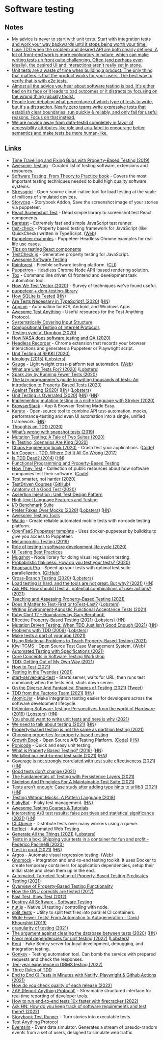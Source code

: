 # Software testing

## Notes

- [My advice is never to start with unit tests. Start with integration tests and work your way backwards until it stops being worth your time.](https://twitter.com/buildsghost/status/1274240189485862912)
- [I use TDD when the problem and desired API are both clearly defined. A lot of front-end work is more exploratory in nature, which can make writing tests up front quite challenging. Often (and perhaps even ideally), the desired UI and interactions aren't really set in stone.](https://twitter.com/andrewingram/status/1295335435900727297)
- [Unit tests are a waste of time when building a product. The only thing that matters is that the product works for your users. The best way to verify that is with e2e tests.](https://twitter.com/mxstbr/status/1371828851811172359)
- [Almost all the advice you hear about software testing is bad. It's either bad on its face or it leads to bad outcomes or it distracts by focusing on the wrong thing (usually tools).](https://twitter.com/searls/status/1393571227650908162)
- [People love debating what percentage of which type of tests to write, but it's a distraction. Nearly zero teams write expressive tests that establish clear boundaries, run quickly & reliably, and only fail for useful reasons. Focus on that instead.](https://twitter.com/searls/status/1393385209089990659)
- [We are moving away from data-testid completely in favor of accessibility attributes like role and aria-label to encourage better semantics and make tests be more human-like.](https://twitter.com/okonetchnikov/status/1461302342733766657)

## Links

- [Time Travelling and Fixing Bugs with Property-Based Testing (2019)](https://wickstrom.tech/programming/2019/11/17/time-travelling-and-fixing-bugs-with-property-based-testing.html)
- [Awesome Testing](https://github.com/TheJambo/awesome-testing) - Curated list of testing software, extensions and resources.
- [Software Testing: From Theory to Practice book](https://sttp.site/) - Covers the most important testing techniques needed to build high quality software systems.
- [Stressgrid](https://gitlab.com/stressgrid/stressgrid) - Open-source cloud-native tool for load testing at the scale of millions of simulated devices.
- [Storycap](https://github.com/reg-viz/storycap) - Storybook Addon, Save the screenshot image of your stories via puppeteer.
- [React Screenshot Test](https://github.com/fwouts/react-screenshot-test) - Dead simple library to screenshot test React components.
- [Baretest](https://github.com/volument/baretest) - Extremely fast and simple JavaScript test runner.
- [fast-check](https://github.com/dubzzz/fast-check) - Property based testing framework for JavaScript (like QuickCheck) written in TypeScript. ([Web](https://dubzzz.github.io/fast-check.github.com/))
- [Puppeteer examples](https://github.com/checkly/puppeteer-examples) - Puppeteer Headless Chrome examples for real life use cases.
- [Tips on testing React components](https://twitter.com/tlakomy/status/1229800529133477889)
- [TestCheck.js](https://github.com/leebyron/testcheck-js) - Generative property testing for JavaScript.
- [Awesome Software Testing](https://github.com/ligurio/awesome-software-quality)
- [Rainforest](https://www.rainforestqa.com/) - Flexible software testing platform. ([CLI](https://github.com/rainforestapp/rainforest-cli))
- [Puppetron](https://github.com/cheeaun/puppetron) - Headless Chrome Node API)-based rendering solution.
- [Tox](https://github.com/tox-dev/tox) - Command line driven CI frontend and development task automation tool.
- [How We Test Vector (2020)](https://vector.dev/blog/how-we-test-vector/) - Survey of techniques we've found useful.
- [puppeteer + dom-testing-library](https://github.com/testing-library/pptr-testing-library)
- [How SQLite Is Tested](https://sqlite.org/testing.html) ([HN](https://news.ycombinator.com/item?id=29460240))
- [Are Tests Necessary in TypeScript? (2020)](https://www.executeprogram.com/blog/are-tests-necessary-in-typescript) ([HN](https://news.ycombinator.com/item?id=22864598))
- [Appium](https://github.com/appium/appium) - Automation for iOS, Android, and Windows Apps.
- [Awesome Test Anything](https://github.com/sindresorhus/awesome-tap) - Useful resources for the Test Anything Protocol.
- [Systematically Covering Input Structure](https://havrikov.github.io/publications/ase19-preprint.pdf)
- [Compositional Testing of Internet Protocols](http://mcmil.net/pubs/SECDEV19.pdf)
- [Testing sync at Dropbox (2020)](https://dropbox.tech/infrastructure/-testing-our-new-sync-engine)
- [How NASA does software testing and QA (2020)](https://www.functionize.com/blog/how-nasa-does-software-testing-and-qa/)
- [Headless Recorder](https://github.com/checkly/headless-recorder) - Chrome extension that records your browser interactions and generates a Puppeteer or Playwright script.
- [Unit Testing at REKKI (2020)](https://eng.rekki.com/unit-testing-at-rekki/t.txt)
- [Ideology (2015)](https://www.destroyallsoftware.com/talks/ideology) ([Lobsters](https://lobste.rs/s/zte1xm/ideology))
- [Gauge](https://github.com/getgauge/gauge) - Light weight cross-platform test automation. ([Web](https://gauge.org/))
- [What are Unit Tests For? (2020)](https://ahuth.github.io/content/articles/what-are-unit-tests-for.html) ([Lobsters](https://lobste.rs/s/eb8xzu/what_are_unit_tests_for))
- [Spark Joy by Running Fewer Tests (2020)](https://engineering.shopify.com/blogs/engineering/spark-joy-by-running-fewer-tests)
- [The lazy programmer's guide to writing thousands of tests: An introduction to Property-Based Tests (2020)](https://www.youtube.com/watch?v=IYzDFHx6QPY)
- [Against Testing (2020)](https://flak.tedunangst.com/post/against-testing) ([HN](https://news.ycombinator.com/item?id=23755339)) ([Lobsters](https://lobste.rs/s/fepvea/against_testing))
- [Unit Testing is Overrated (2020)](https://tyrrrz.me/blog/unit-testing-is-overrated) ([HN](https://news.ycombinator.com/item?id=23778878)) ([HN](https://news.ycombinator.com/item?id=30942020))
- [Implementing mutation testing in a niche language with Stryker (2020)](https://medium.com/att-israel/mutants-against-bugs-87f77a95aad)
- [BrowserStack](https://www.browserstack.com/) - App & Browser Testing Made Easy.
- [Karate](https://github.com/intuit/karate) - Open-source tool to combine API test-automation, mocks, performance-testing and even UI automation into a single, unified framework. ([HN](https://news.ycombinator.com/item?id=24176433))
- [Thoughts on TDD (2020)](https://twitter.com/tlakomy/status/1295331095181918209)
- [What’s wrong with snapshot tests (2019)](https://blog.sapegin.me/all/snapshot-tests/)
- [Mutation Testing: A Tale of Two Suites (2020)](https://codeascraft.com/2020/08/17/mutation-testing-a-tale-of-two-suites/)
- [In Testing, Scenarios Are King (2020)](https://devqa.io/scenarios-are-king/)
- [Chaos Engineering book (2020)](https://www.manning.com/books/chaos-engineering) - Crash test your applications. ([Code](https://github.com/seeker89/chaos-engineering-book))
- [Ian Cooper - TDD, Where Did It All Go Wrong (2017)](https://www.youtube.com/watch?v=EZ05e7EMOLM)
- [Is TDD Dead? (2014)](https://martinfowler.com/articles/is-tdd-dead/) ([HN](https://news.ycombinator.com/item?id=24281195))
- [Functional Programming and Property-Based Testing](http://janmidtgaard.dk/quickcheck/)
- [How They Test](https://abhivaikar.github.io/howtheytest/#/) - Collection of public resources about how software companies test their software. ([Code](https://github.com/abhivaikar/howtheytest))
- [Test smarter, not harder (2020)](https://lukeplant.me.uk/blog/posts/test-smarter-not-harder/)
- [TestDriven Courses](https://testdriven.io/) ([GitHub](https://github.com/testdrivenio))
- [Anatomy of a Good Test (2020)](https://www.innoq.com/en/blog/anatomy-of-a-good-test/)
- [Assertion Injection : Unit Test Design Pattern](http://redsymbol.net/articles/assertion-injection/)
- [High-level Language Features and Testing](http://redsymbol.net/articles/high-level-lang-features-and-testing/)
- [I/O Benchmark Suite](https://github.com/Algodev-github/S)
- [Prefer Fakes Over Mocks (2020)](https://tyrrrz.me/blog/fakes-over-mocks) ([Lobsters](https://lobste.rs/s/7dwpye/prefer_fakes_over_mocks)) ([HN](https://news.ycombinator.com/item?id=24770954))
- [Awesome Testing Tools](https://github.com/ZoranPandovski/awesome-testing-tools)
- [Waldo](https://www.waldo.io/) - Create reliable automated mobile tests with no-code testing platform.
- [OpenFaaS Puppeteer template](https://github.com/alexellis/openfaas-puppeteer-template) - Uses docker-puppeteer by buildkite to give you access to Puppeteer.
- [Metamorphic Testing (2019)](https://www.hillelwayne.com/post/metamorphic-testing/)
- [Role of testing in software development life cycle (2020)](https://abbyssoul.github.io/engineering/2020/11/02/no-time-for-testing.html)
- [UI Testing Best Practices](https://github.com/NoriSte/ui-testing-best-practices)
- [Mugshot](https://github.com/NiGhTTraX/mugshot) - Node library for doing visual regression testing.
- [Probabilistic flakiness: How do you test your tests? (2020)](https://engineering.fb.com/2020/12/10/developer-tools/probabilistic-flakiness/)
- [Knapsack Pro](https://knapsackpro.com/) - Speed up your tests with optimal test suite parallelization. ([GitHub](https://github.com/KnapsackPro))
- [Cross-Branch Testing (2020)](https://buttondown.email/hillelwayne/archive/cross-branch-testing/) ([Lobsters](https://lobste.rs/s/jd2giu/cross_branch_testing))
- [Load testing is hard, and the tools are not great. But why? (2021)](https://ntietz.com/tech-blog/load-testing-is-hard-but-why/) ([HN](https://news.ycombinator.com/item?id=25641234))
- [Ask HN: How should I test all potential combinations of user actions? (2021)](https://news.ycombinator.com/item?id=25647143)
- [Teaching and Assessing Property-Based Testing (2021)](https://blog.brownplt.org/2021/01/10/property-based-testing.html)
- [Does It Matter to Test-First or toTest-Last?](https://arxiv.org/pdf/1611.05994.pdf) ([Lobsters](https://lobste.rs/s/o9ozwn/does_it_matter_test_first_totest_last))
- [Writing Environment-Agnostic Functional Acceptance Tests (2021)](https://www.jvt.me/posts/2021/01/18/agnostic-acceptance-tests/)
- [Ruby Conf 12 - Boundaries by Gary Bernhardt](https://www.youtube.com/watch?v=yTkzNHF6rMs)
- [Effective Property-Based Testing (2021)](https://blog.auxon.io/2021/02/01/effective-property-based-testing/) ([Lobsters](https://lobste.rs/s/2c3tnr/effective_property_based_testing)) ([HN](https://news.ycombinator.com/item?id=26017341))
- [Mutation Driven Testing: When TDD Just Isn’t Good Enough (2021)](https://software.rajivprab.com/2021/02/04/mutation-driven-testing-when-tdd-just-isnt-good-enough/) ([HN](https://news.ycombinator.com/item?id=26024915))
- [Problems with TDD (2009)](http://www.dalkescientific.com/writings/diary/archive/2009/12/29/problems_with_tdd.html) ([Lobsters](https://lobste.rs/s/crutbk/problems_with_tdd_2009))
- [Make tests a part of your app (2021)](https://sobolevn.me/2021/02/make-tests-a-part-of-your-app)
- [Using Relational Problems to Teach Property-Based Testing (2021)](https://www.youtube.com/watch?v=TXOl_NJo8GE)
- [Kiwi TCMS](https://github.com/kiwitcms/Kiwi) - Open Source Test Case Management System. ([Web](https://kiwitcms.org/))
- [Automated Testing with Specifications (2021)](https://www.youtube.com/watch?v=MLcNhc27Ghw)
- [Core Concepts in Software Testing Workshop](https://github.com/jbelmont/software-testing-workshop)
- [TDD: Getting Out of My Own Way (2021)](https://adamtuttle.codes/blog/2021/tdd-getting-out-of-my-own-way/)
- [How to Test (2021)](https://matklad.github.io/2021/05/31/how-to-test.html)
- [Testing in the Twenties (2021)](https://www.tbray.org/ongoing/When/202x/2021/05/15/Testing-in-2021)
- [start-server-and-test](https://github.com/bahmutov/start-server-and-test) - Starts server, waits for URL, then runs test command; when the tests end, shuts down server.
- [On the Diverse And Fantastical Shapes of Testing (2021)](https://martinfowler.com/articles/2021-test-shapes.html) ([Tweet](https://twitter.com/samnewman/status/1400426270803042305))
- [TDD from the Factorio Team (2021)](https://factorio.com/blog/post/fff-366) ([HN](https://news.ycombinator.com/item?id=27549143))
- [AtomicJar](https://www.atomicjar.com/) - Make integration testing easier for developers across the software development lifecycle.
- [Rethinking Software Testing: Perspectives from the world of Hardware (2019)](https://software.rajivprab.com/2019/04/28/rethinking-software-testing-perspectives-from-the-world-of-hardware/) ([Lobsters](https://lobste.rs/s/ogt990/rethinking_software_testing)) ([HN](https://news.ycombinator.com/item?id=27795061))
- [You should want to write unit tests and here is why (2021)](https://dev.to/jbszczepaniak/you-should-want-to-write-tests-and-here-is-why-4bi5)
- [We need to talk about testing (2021)](https://dannorth.net/2021/07/26/we-need-to-talk-about-testing/) ([HN](https://news.ycombinator.com/item?id=27970030))
- [Property-based testing is not the same as partition testing (2021)](https://blog.ploeh.dk/2021/06/28/property-based-testing-is-not-the-same-as-partition-testing/)
- [Choosing properties for property-based testing](https://fsharpforfunandprofit.com/posts/property-based-testing-2/)
- [Growth Book](https://www.growthbook.io/) - Open Source A/B Testing Platform. ([Code](https://github.com/growthbook/growthbook)) ([HN](https://news.ycombinator.com/item?id=28088882))
- [Ponicode](https://www.ponicode.com/) - Quick and easy unit testing.
- [What is Property Based Testing? (2016)](https://hypothesis.works/articles/what-is-property-based-testing/) ([HN](https://news.ycombinator.com/item?id=28586932))
- [We killed our end-to-end test suite (2021)](https://building.nubank.com.br/why-we-killed-our-end-to-end-test-suite/) ([HN](https://news.ycombinator.com/item?id=28643848))
- [Coverage is not strongly correlated with test suite effectiveness (2021)](https://neverworkintheory.org/2021/09/24/coverage-is-not-strongly-correlated-with-test-suite-effectiveness.html) ([HN](https://news.ycombinator.com/item?id=28642506))
- [Good tests don't change (2021)](https://owengage.com/writing/2021-10-09-good-tests-dont-change/)
- [The Fundamentals of Testing with Persistence Layers (2021)](https://www.infoq.com/articles/Testing-With-Persistence-Layers/)
- [Skeleton And Principles For A Maintainable Test Suite (2021)](https://www.lpalmieri.com/posts/skeleton-and-principles-for-a-maintainable-test-suite/)
- [Tests aren’t enough: Case study after adding type hints to urllib3 (2021)](https://sethmlarson.dev/blog/2021-10-18/tests-arent-enough-case-study-after-adding-types-to-urllib3) ([HN](https://news.ycombinator.com/item?id=28907154))
- [Testing Without Mocks: A Pattern Language (2018)](https://www.jamesshore.com/v2/blog/2018/testing-without-mocks)
- [FlakyBot](https://www.flakybot.com/) - Flaky test management. ([HN](https://news.ycombinator.com/item?id=29028681))
- [Awesome Testing Courses & Tutorials](https://github.com/upgundecha/awesome-testing-courses)
- [Interpreting A/B test results: false positives and statistical significance (2021)](https://netflixtechblog.com/interpreting-a-b-test-results-false-positives-and-statistical-significance-c1522d0db27a) ([HN](https://news.ycombinator.com/item?id=29042562))
- [CI::Queue](https://github.com/Shopify/ci-queue) - Distribute tests over many workers using a queue.
- [Reflect](https://reflect.run/) - Automated Web Testing.
- [Generate All the Things (2021)](https://matklad.github.io//2021/11/07/generate-all-the-things.html) ([Lobsters](https://lobste.rs/s/khbbac/generate_all_things))
- [Tests in a box: Shipping your tests in a container for fun and profit - Federico Paolinelli (2020)](https://www.youtube.com/watch?v=QeQs5wRZ4ac&list=PLGN1AjiJJv0nelnAohIhyPdzpXd0IstM5&index=5)
- [I test in prod (2021)](https://increment.com/testing/i-test-in-production/) ([HN](https://news.ycombinator.com/item?id=29313565))
- [Argos](https://github.com/argos-ci/argos) - Automate visual regression testing. ([Web](https://www.argos-ci.com/))
- [Gnomock](https://github.com/orlangure/gnomock) - Integration and end-to-end testing toolkit. It uses Docker to create temporary containers for application dependencies, setup their initial state and clean them up in the end.
- [Automated, Targeted Testing of Property-Based Testing Predicates](https://cs.brown.edu/~sk/Publications/Papers/Published/nrsdwk-auto-targ-test-pbt-pred/)
- [Testing (2021)](https://www.scattered-thoughts.net/writing/testing/)
- [Overview of Property-Based Testing Functionality](https://github.com/jmid/pbt-frameworks)
- [How the GNU coreutils are tested (2017)](https://www.pixelbeat.org/docs/coreutils-testing.html)
- [Fast Test, Slow Test (2012)](https://www.youtube.com/watch?v=RAxiiRPHS9k)
- [Destroy All Software - Software Testing](https://www.destroyallsoftware.com/screencasts/catalog)
- [nut.js](https://github.com/nut-tree/nut.js) - Native UI testing / controlling with node.
- [split_tests](https://github.com/leonid-shevtsov/split_tests) - Utility to split test files into parallel CI containers.
- [Write Fewer Tests! From Automation to Autogeneration - David Khourshid (2019)](https://www.youtube.com/watch?v=tpNmPKjPSFQ)
- [granularity of testing (2021)](https://eed3si9n.com/granularity-of-testing/)
- [The argument against clearing the database between tests (2020)](https://calpaterson.com/against-database-teardown.html) ([HN](https://news.ycombinator.com/item?id=29764792))
- [Favor real dependencies for unit testing (2022)](https://stackoverflow.blog/2022/01/03/favor-real-dependencies-for-unit-testing/) ([Lobsters](https://lobste.rs/s/2btkdu/favor_real_dependencies_for_unit_testing))
- [Kent](https://github.com/willkg/kent) - Fake Sentry server for local development, debugging, and integration testing.
- [Gonkey](https://github.com/lamoda/gonkey) - Testing automation tool. Can bomb the service with prepared requests and check the responses.
- [Ten-year experience in DBMS testing (2022)](https://dev.to/tarantool/ten-year-experience-in-dbms-testing-19ea)
- [Three Rules of TDD](https://github.com/wix/tdd-katas)
- [End to End CI Tests in Minutes with Netlify, Playwright & Github Actions (2021)](https://tone-row.com/blog/e2e-ci-testing-netlify-playwright-github-actions)
- [How do you check quality of each release (2022)](https://twitter.com/GergelyOrosz/status/1507282293970325506)
- [ZAP (Report Anything Protocol)](https://github.com/zaptst/zap) - Streamable structured interface for real time reporting of developer tools.
- [How to run end-to-end tests 10x faster with firecracker (2022)](https://webapp.io/blog/github-actions-10x-faster-with-firecracker/)
- [Ask HN: How do you keep track of software requirements and test them? (2022)](https://news.ycombinator.com/item?id=31083131)
- [Storybook Test Runner](https://github.com/storybookjs/test-runner) - Turn stories into executable tests.
- [Test Anything Protocol](http://testanything.org/)
- [Eventsim](https://github.com/Interana/eventsim) - Event data simulator. Generates a stream of pseudo-random events from a set of users, designed to simulate web traffic.
